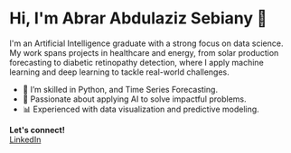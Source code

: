 # Hi, I'm Abrar Abdulaziz Sebiany 👋

I'm an Artificial Intelligence graduate with a strong focus on data science. My work spans projects in healthcare and energy, from solar production forecasting to diabetic retinopathy detection, where I apply machine learning and deep learning to tackle real-world challenges.

- 🌱 I’m skilled in Python, and Time Series Forecasting.
- 🚀 Passionate about applying AI to solve impactful problems.
- 📊 Experienced with data visualization and predictive modeling.

**Let's connect!**  
[LinkedIn](https://www.linkedin.com/in/abrar-sebiany-a55484242)
